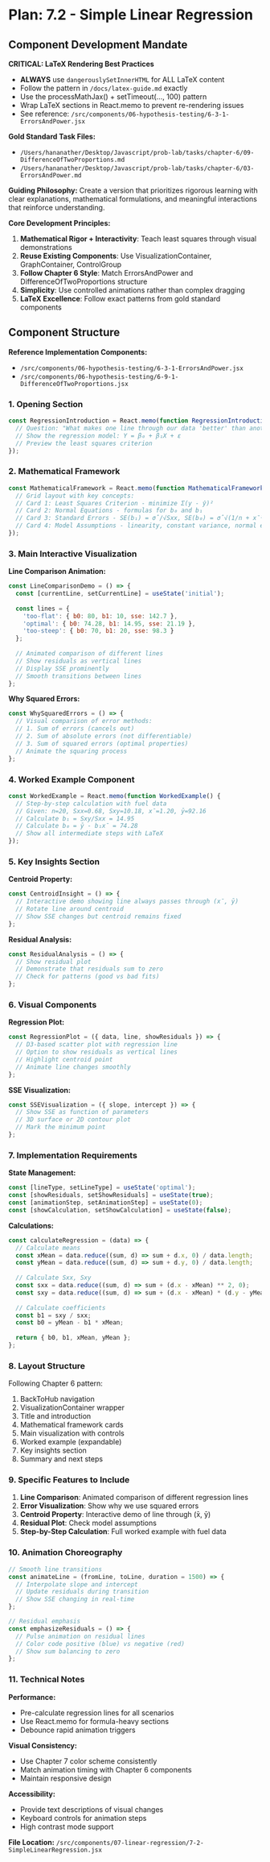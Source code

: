 # Plan: 7.2 - Simple Linear Regression

## Component Development Mandate

**CRITICAL: LaTeX Rendering Best Practices**
- **ALWAYS** use `dangerouslySetInnerHTML` for ALL LaTeX content
- Follow the pattern in `/docs/latex-guide.md` exactly
- Use the processMathJax() + setTimeout(..., 100) pattern
- Wrap LaTeX sections in React.memo to prevent re-rendering issues
- See reference: `/src/components/06-hypothesis-testing/6-3-1-ErrorsAndPower.jsx`

**Gold Standard Task Files:**
- `/Users/hananather/Desktop/Javascript/prob-lab/tasks/chapter-6/09-DifferenceOfTwoProportions.md`
- `/Users/hananather/Desktop/Javascript/prob-lab/tasks/chapter-6/03-ErrorsAndPower.md`

**Guiding Philosophy:** Create a version that prioritizes rigorous learning with clear explanations, mathematical formulations, and meaningful interactions that reinforce understanding.

**Core Development Principles:**
1. **Mathematical Rigor + Interactivity**: Teach least squares through visual demonstrations
2. **Reuse Existing Components**: Use VisualizationContainer, GraphContainer, ControlGroup
3. **Follow Chapter 6 Style**: Match ErrorsAndPower and DifferenceOfTwoProportions structure
4. **Simplicity**: Use controlled animations rather than complex dragging
5. **LaTeX Excellence**: Follow exact patterns from gold standard components

## Component Structure

**Reference Implementation Components:**
- `/src/components/06-hypothesis-testing/6-3-1-ErrorsAndPower.jsx`
- `/src/components/06-hypothesis-testing/6-9-1-DifferenceOfTwoProportions.jsx`

### 1. Opening Section
```jsx
const RegressionIntroduction = React.memo(function RegressionIntroduction() {
  // Question: "What makes one line through our data 'better' than another?"
  // Show the regression model: Y = β₀ + β₁X + ε
  // Preview the least squares criterion
});
```

### 2. Mathematical Framework
```jsx
const MathematicalFramework = React.memo(function MathematicalFramework() {
  // Grid layout with key concepts:
  // Card 1: Least Squares Criterion - minimize Σ(y - ŷ)²
  // Card 2: Normal Equations - formulas for b₀ and b₁
  // Card 3: Standard Errors - SE(b₁) = σ̂/√Sxx, SE(b₀) = σ̂√(1/n + x̄²/Sxx)
  // Card 4: Model Assumptions - linearity, constant variance, normal errors
});
```

### 3. Main Interactive Visualization

**Line Comparison Animation:**
```jsx
const LineComparisonDemo = () => {
  const [currentLine, setCurrentLine] = useState('initial');
  
  const lines = {
    'too-flat': { b0: 80, b1: 10, sse: 142.7 },
    'optimal': { b0: 74.28, b1: 14.95, sse: 21.19 },
    'too-steep': { b0: 70, b1: 20, sse: 98.3 }
  };
  
  // Animated comparison of different lines
  // Show residuals as vertical lines
  // Display SSE prominently
  // Smooth transitions between lines
};
```

**Why Squared Errors:**
```jsx
const WhySquaredErrors = () => {
  // Visual comparison of error methods:
  // 1. Sum of errors (cancels out)
  // 2. Sum of absolute errors (not differentiable)
  // 3. Sum of squared errors (optimal properties)
  // Animate the squaring process
};
```

### 4. Worked Example Component
```jsx
const WorkedExample = React.memo(function WorkedExample() {
  // Step-by-step calculation with fuel data
  // Given: n=20, Sxx=0.68, Sxy=10.18, x̄=1.20, ȳ=92.16
  // Calculate b₁ = Sxy/Sxx = 14.95
  // Calculate b₀ = ȳ - b₁x̄ = 74.28
  // Show all intermediate steps with LaTeX
});
```

### 5. Key Insights Section

**Centroid Property:**
```jsx
const CentroidInsight = () => {
  // Interactive demo showing line always passes through (x̄, ȳ)
  // Rotate line around centroid
  // Show SSE changes but centroid remains fixed
};
```

**Residual Analysis:**
```jsx
const ResidualAnalysis = () => {
  // Show residual plot
  // Demonstrate that residuals sum to zero
  // Check for patterns (good vs bad fits)
};
```

### 6. Visual Components

**Regression Plot:**
```jsx
const RegressionPlot = ({ data, line, showResiduals }) => {
  // D3-based scatter plot with regression line
  // Option to show residuals as vertical lines
  // Highlight centroid point
  // Animate line changes smoothly
};
```

**SSE Visualization:**
```jsx
const SSEVisualization = ({ slope, intercept }) => {
  // Show SSE as function of parameters
  // 3D surface or 2D contour plot
  // Mark the minimum point
};
```

### 7. Implementation Requirements

**State Management:**
```jsx
const [lineType, setLineType] = useState('optimal');
const [showResiduals, setShowResiduals] = useState(true);
const [animationStep, setAnimationStep] = useState(0);
const [showCalculation, setShowCalculation] = useState(false);
```

**Calculations:**
```javascript
const calculateRegression = (data) => {
  // Calculate means
  const xMean = data.reduce((sum, d) => sum + d.x, 0) / data.length;
  const yMean = data.reduce((sum, d) => sum + d.y, 0) / data.length;
  
  // Calculate Sxx, Sxy
  const sxx = data.reduce((sum, d) => sum + (d.x - xMean) ** 2, 0);
  const sxy = data.reduce((sum, d) => sum + (d.x - xMean) * (d.y - yMean), 0);
  
  // Calculate coefficients
  const b1 = sxy / sxx;
  const b0 = yMean - b1 * xMean;
  
  return { b0, b1, xMean, yMean };
};
```

### 8. Layout Structure

Following Chapter 6 pattern:
1. BackToHub navigation
2. VisualizationContainer wrapper
3. Title and introduction
4. Mathematical framework cards
5. Main visualization with controls
6. Worked example (expandable)
7. Key insights section
8. Summary and next steps

### 9. Specific Features to Include

1. **Line Comparison**: Animated comparison of different regression lines
2. **Error Visualization**: Show why we use squared errors
3. **Centroid Property**: Interactive demo of line through (x̄, ȳ)
4. **Residual Plot**: Check model assumptions
5. **Step-by-Step Calculation**: Full worked example with fuel data

### 10. Animation Choreography

```javascript
// Smooth line transitions
const animateLine = (fromLine, toLine, duration = 1500) => {
  // Interpolate slope and intercept
  // Update residuals during transition
  // Show SSE changing in real-time
};

// Residual emphasis
const emphasizeResiduals = () => {
  // Pulse animation on residual lines
  // Color code positive (blue) vs negative (red)
  // Show sum balancing to zero
};
```

### 11. Technical Notes

**Performance:**
- Pre-calculate regression lines for all scenarios
- Use React.memo for formula-heavy sections
- Debounce rapid animation triggers

**Visual Consistency:**
- Use Chapter 7 color scheme consistently
- Match animation timing with Chapter 6 components
- Maintain responsive design

**Accessibility:**
- Provide text descriptions of visual changes
- Keyboard controls for animation steps
- High contrast mode support

**File Location:** `/src/components/07-linear-regression/7-2-SimpleLinearRegression.jsx`